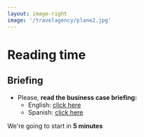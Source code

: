 ```yaml
---
layout: image-right
image: '/travelagency/plane2.jpg'
---
```


# Reading time

## Briefing

* Please, **read the business case briefing:**
  * English: [click here](https://github.com/joanmiespada/SoftwareEngineeringBusinessCaseStudies/blob/main/cases/travelagency/briefing/Travel-Agency-briefing-EN.pdf)
  * Spanish: [click here](https://github.com/joanmiespada/SoftwareEngineeringBusinessCaseStudies/blob/main/cases/travelagency/briefing/Travel-Agency-briefing-ES.pdf)

We're going to start in **5 minutes**
